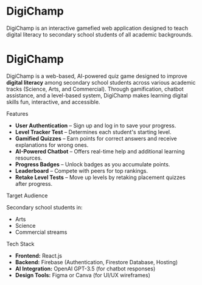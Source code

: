 # DigiChamp
DigiChamp is an interactive gamefied web application designed to teach digital literacy to secondary school students of all academic backgrounds.
# DigiChamp

DigiChamp is a web-based, AI-powered quiz game designed to improve **digital literacy** among secondary school students across various academic tracks (Science, Arts, and Commercial). Through gamification, chatbot assistance, and a level-based system, DigiChamp makes learning digital skills fun, interactive, and accessible.

Features

- **User Authentication** – Sign up and log in to save your progress.
- **Level Tracker Test** – Determines each student's starting level.
- **Gamified Quizzes** – Earn points for correct answers and receive explanations for wrong ones.
- **AI-Powered Chatbot** – Offers real-time help and additional learning resources.
- **Progress Badges** – Unlock badges as you accumulate points.
- **Leaderboard** – Compete with peers for top rankings.
- **Retake Level Tests** – Move up levels by retaking placement quizzes after progress.

 Target Audience

Secondary school students in:
- Arts
- Science
- Commercial streams

Tech Stack

- **Frontend:** React.js  
- **Backend:** Firebase (Authentication, Firestore Database, Hosting)  
- **AI Integration:** OpenAI GPT-3.5 (for chatbot responses)  
- **Design Tools:** Figma or Canva (for UI/UX wireframes)
